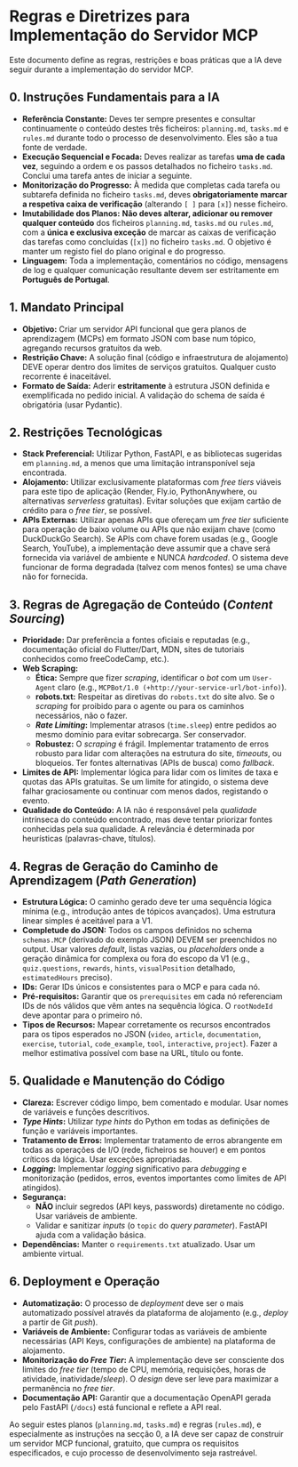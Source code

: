 # Regras e Diretrizes para Implementação do Servidor MCP

Este documento define as regras, restrições e boas práticas que a IA deve seguir durante a implementação do servidor MCP.

## 0. Instruções Fundamentais para a IA

- **Referência Constante:** Deves ter sempre presentes e consultar continuamente o conteúdo destes três ficheiros: `planning.md`, `tasks.md` e `rules.md` durante todo o processo de desenvolvimento. Eles são a tua fonte de verdade.
- **Execução Sequencial e Focada:** Deves realizar as tarefas **uma de cada vez**, seguindo a ordem e os passos detalhados no ficheiro `tasks.md`. Conclui uma tarefa antes de iniciar a seguinte.
- **Monitorização do Progresso:** À medida que completas cada tarefa ou subtarefa definida no ficheiro `tasks.md`, deves **obrigatoriamente marcar a respetiva caixa de verificação** (alterando `[ ]` para `[x]`) nesse ficheiro.
- **Imutabilidade dos Planos:** **Não deves alterar, adicionar ou remover qualquer conteúdo** dos ficheiros `planning.md`, `tasks.md` ou `rules.md`, com a **única e exclusiva exceção** de marcar as caixas de verificação das tarefas como concluídas (`[x]`) no ficheiro `tasks.md`. O objetivo é manter um registo fiel do plano original e do progresso.
- **Linguagem:** Toda a implementação, comentários no código, mensagens de log e qualquer comunicação resultante devem ser estritamente em **Português de Portugal**.

## 1. Mandato Principal

- **Objetivo:** Criar um servidor API funcional que gera planos de aprendizagem (MCPs) em formato JSON com base num tópico, agregando recursos gratuitos da web.
- **Restrição Chave:** A solução final (código e infraestrutura de alojamento) DEVE operar dentro dos limites de serviços gratuitos. Qualquer custo recorrente é inaceitável.
- **Formato de Saída:** Aderir **estritamente** à estrutura JSON definida e exemplificada no pedido inicial. A validação do schema de saída é obrigatória (usar Pydantic).

## 2. Restrições Tecnológicas

- **Stack Preferencial:** Utilizar Python, FastAPI, e as bibliotecas sugeridas em `planning.md`, a menos que uma limitação intransponível seja encontrada.
- **Alojamento:** Utilizar exclusivamente plataformas com _free tiers_ viáveis para este tipo de aplicação (Render, Fly.io, PythonAnywhere, ou alternativas _serverless_ gratuitas). Evitar soluções que exijam cartão de crédito para o _free tier_, se possível.
- **APIs Externas:** Utilizar apenas APIs que ofereçam um _free tier_ suficiente para operação de baixo volume ou APIs que não exijam chave (como DuckDuckGo Search). Se APIs com chave forem usadas (e.g., Google Search, YouTube), a implementação deve assumir que a chave será fornecida via variável de ambiente e NUNCA _hardcoded_. O sistema deve funcionar de forma degradada (talvez com menos fontes) se uma chave não for fornecida.

## 3. Regras de Agregação de Conteúdo (_Content Sourcing_)

- **Prioridade:** Dar preferência a fontes oficiais e reputadas (e.g., documentação oficial do Flutter/Dart, MDN, sites de tutoriais conhecidos como freeCodeCamp, etc.).
- **Web Scraping:**
  - **Ética:** Sempre que fizer _scraping_, identificar o _bot_ com um `User-Agent` claro (e.g., `MCPBot/1.0 (+http://your-service-url/bot-info)`).
  - **robots.txt:** Respeitar as diretivas do `robots.txt` do site alvo. Se o _scraping_ for proibido para o agente ou para os caminhos necessários, não o fazer.
  - **_Rate Limiting_:** Implementar atrasos (`time.sleep`) entre pedidos ao mesmo domínio para evitar sobrecarga. Ser conservador.
  - **Robustez:** O _scraping_ é frágil. Implementar tratamento de erros robusto para lidar com alterações na estrutura do site, _timeouts_, ou bloqueios. Ter fontes alternativas (APIs de busca) como _fallback_.
- **Limites de API:** Implementar lógica para lidar com os limites de taxa e quotas das APIs gratuitas. Se um limite for atingido, o sistema deve falhar graciosamente ou continuar com menos dados, registando o evento.
- **Qualidade do Conteúdo:** A IA não é responsável pela _qualidade_ intrínseca do conteúdo encontrado, mas deve tentar priorizar fontes conhecidas pela sua qualidade. A relevância é determinada por heurísticas (palavras-chave, títulos).

## 4. Regras de Geração do Caminho de Aprendizagem (_Path Generation_)

- **Estrutura Lógica:** O caminho gerado deve ter uma sequência lógica mínima (e.g., introdução antes de tópicos avançados). Uma estrutura linear simples é aceitável para a V1.
- **Completude do JSON:** Todos os campos definidos no schema `schemas.MCP` (derivado do exemplo JSON) DEVEM ser preenchidos no output. Usar valores _default_, listas vazias, ou _placeholders_ onde a geração dinâmica for complexa ou fora do escopo da V1 (e.g., `quiz.questions`, `rewards`, `hints`, `visualPosition` detalhado, `estimatedHours` preciso).
- **IDs:** Gerar IDs únicos e consistentes para o MCP e para cada nó.
- **Pré-requisitos:** Garantir que os `prerequisites` em cada nó referenciam IDs de nós válidos que vêm antes na sequência lógica. O `rootNodeId` deve apontar para o primeiro nó.
- **Tipos de Recursos:** Mapear corretamente os recursos encontrados para os tipos esperados no JSON (`video`, `article`, `documentation`, `exercise`, `tutorial`, `code_example`, `tool`, `interactive`, `project`). Fazer a melhor estimativa possível com base na URL, título ou fonte.

## 5. Qualidade e Manutenção do Código

- **Clareza:** Escrever código limpo, bem comentado e modular. Usar nomes de variáveis e funções descritivos.
- **_Type Hints_:** Utilizar _type hints_ do Python em todas as definições de função e variáveis importantes.
- **Tratamento de Erros:** Implementar tratamento de erros abrangente em todas as operações de I/O (rede, ficheiros se houver) e em pontos críticos da lógica. Usar exceções apropriadas.
- **_Logging_:** Implementar _logging_ significativo para _debugging_ e monitorização (pedidos, erros, eventos importantes como limites de API atingidos).
- **Segurança:**
  - **NÃO** incluir segredos (API keys, passwords) diretamente no código. Usar variáveis de ambiente.
  - Validar e sanitizar _inputs_ (o `topic` do _query parameter_). FastAPI ajuda com a validação básica.
- **Dependências:** Manter o `requirements.txt` atualizado. Usar um ambiente virtual.

## 6. Deployment e Operação

- **Automatização:** O processo de _deployment_ deve ser o mais automatizado possível através da plataforma de alojamento (e.g., _deploy_ a partir de Git _push_).
- **Variáveis de Ambiente:** Configurar todas as variáveis de ambiente necessárias (API Keys, configurações de ambiente) na plataforma de alojamento.
- **Monitorização do _Free Tier_:** A implementação deve ser consciente dos limites do _free tier_ (tempo de CPU, memória, requisições, horas de atividade, inatividade/_sleep_). O _design_ deve ser leve para maximizar a permanência no _free tier_.
- **Documentação API:** Garantir que a documentação OpenAPI gerada pelo FastAPI (`/docs`) está funcional e reflete a API real.

Ao seguir estes planos (`planning.md`, `tasks.md`) e regras (`rules.md`), e especialmente as instruções na secção 0, a IA deve ser capaz de construir um servidor MCP funcional, gratuito, que cumpra os requisitos especificados, e cujo processo de desenvolvimento seja rastreável.

